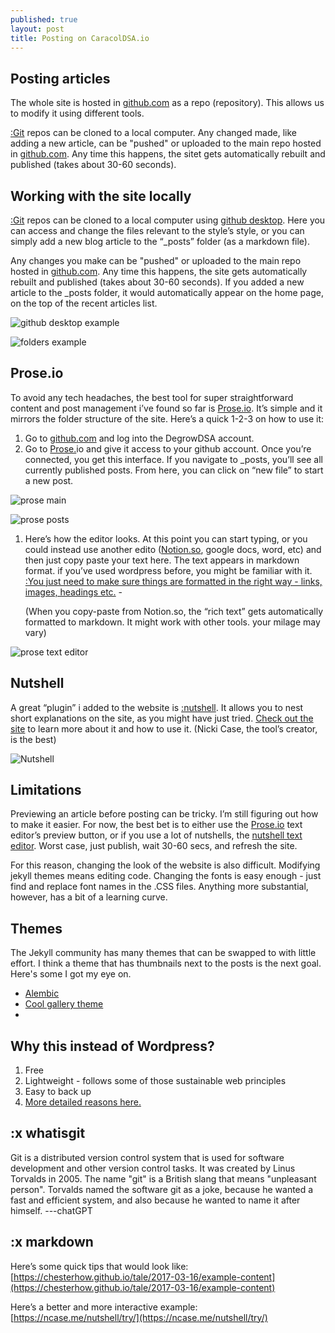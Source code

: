 ```yaml
---
published: true
layout: post
title: Posting on CaracolDSA.io
---
```

## Posting articles

The whole site is hosted in [github.com](notion://www.notion.so/github.com) as a repo (repository). This allows us to modify it using different tools.

[:Git](#whatisgit) repos can be cloned to a local computer. Any changed made, like adding a new article, can be "pushed" or uploaded to the main repo hosted in [github.com](http://github.com/). Any time this happens, the sitet gets automatically rebuilt and published (takes about 30-60 seconds).

## Working with the site locally

[:Git](notion://www.notion.so/How-to-post-articles-4ba68e7f69894dcdab40b4ddaf7d756b#whatisgit) repos can be cloned to a local computer using [github desktop](https://desktop.github.com/). Here you can access and change the files relevant to the style’s style, or you can simply add a new blog article to the “_posts” folder (as a markdown file). 

Any changes you make can be "pushed" or uploaded to the main repo hosted in [github.com](http://github.com/). Any time this happens, the site gets automatically rebuilt and published (takes about 30-60 seconds). If you added a new article to the _posts folder, it would automatically appear on the home page, on the top of the recent articles list. 

![github desktop example]({{site.baseurl}}/assets/media/githubdesktop.png)

![folders example]({{site.baseurl}}/assets/media/githubfolders.png)

## Prose.io

To avoid any tech headaches, the best tool for super straightforward content and post management i’ve found so far is [Prose.io](http://Prose.io). It’s simple and it mirrors the folder structure of the site. Here’s a quick 1-2-3 on how to use it:

1. Go to [github.com](http://github.com) and log into the DegrowDSA account.
2. Go to [Prose.](http://Prose.IO)io and give it access to your github account. Once you’re connected, you get this interface. If you navigate to _posts, you’ll see all currently published posts. From here, you can click on “new file” to start a new post. 

![prose main]({{site.baseurl}}/assets/media/prose1.png)

![prose posts]({{site.baseurl}}/assets/media/prose2.png)

1. Here’s how the editor looks. At this point you can start typing, or you could instead use another edito ([Notion.so](http://Notion.so), google docs, word, etc) and then just copy paste your text here. The text appears in markdown format. if you’ve used wordpress before, you might be familiar with it. [:You just need to make sure things are formatted in the right way - links, images, headings etc.](#markdown) - 
    
    (When you copy-paste from Notion.so, the “rich text” gets automatically formatted to markdown. It might work with other tools. your milage may vary)
    

![prose text editor]({{site.baseurl}}/assets/media/prose3.png)

## Nutshell

A great “plugin” i added to the website is [:nutshell](https://ncase.me/nutshell/#WhatIsNutshell). It allows you to nest short explanations on the  site, as you might have just tried. [Check out the site](https://ncase.me/nutshell) to learn more about it and how to use it. (Nicki Case, the tool’s creator, is the best)

![Nutshell]({{site.baseurl}}/assets/media/nutshell1.png)

## Limitations

Previewing an article before posting can be tricky. I’m still figuring out how to make it easier. For now, the best bet is to either use the [Prose.io](http://Prose.io/s) text editor’s preview button, or if you use a lot of nutshells, the [nutshell text editor](https://ncase.me/nutshell/try/). Worst case, just publish, wait 30-60 secs, and refresh the site.

For this reason, changing the look of the website is also difficult. Modifying jekyll themes means editing code. Changing the fonts is easy enough - just find and replace font names in the .CSS files. Anything more substantial, however, has a bit of a learning curve. 

## Themes

The Jekyll community has many themes that can be swapped to with little effort. I think a theme that has thumbnails next to the posts is the next goal.  Here's some I got my eye on.
- [Alembic](https://jekyllthemes.io/theme/alembic)
- [Cool gallery theme](https://jekyllthemes.dev/maxima-minimal-blog-and-magazine-jekyll-theme/)
- 

## Why this instead of Wordpress?

1. Free
2. Lightweight - follows some of those sustainable web principles
3. Easy to back up
4. [More detailed reasons here.](https://www.sitepoint.com/wordpress-vs-jekyll-might-want-make-switch/)

## :x whatisgit

Git is a distributed version control system that is used for software development and other version control tasks. It was created by Linus Torvalds in 2005. The name "git" is a British slang that means "unpleasant person". Torvalds named the software git as a joke, because he wanted a fast and efficient system, and also because he wanted to name it after himself. ---chatGPT

## :x markdown

Here’s some quick tips that would look like: [https://chesterhow.github.io/tale/2017-03-16/example-content](https://chesterhow.github.io/tale/2017-03-16/example-content)

Here’s a better and more interactive example: [https://ncase.me/nutshell/try/](https://ncase.me/nutshell/try/)
